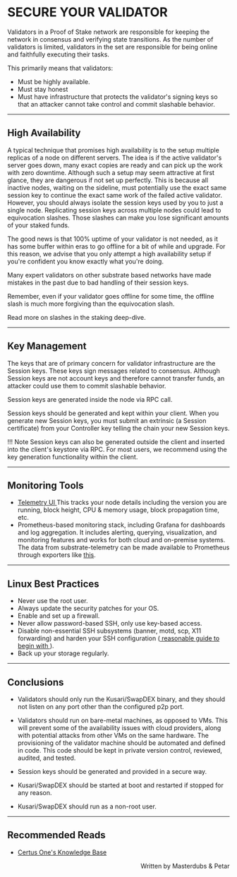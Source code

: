 # **SECURE YOUR VALIDATOR**

Validators in a Proof of Stake network are responsible for keeping the network in consensus and verifying state transitions. As the number of validators is limited, validators in the set are responsible for being online and faithfully executing their tasks.

This primarily means that validators:
- Must be highly available.
- Must stay honest
- Must have infrastructure that protects the validator's signing keys so that an attacker cannot take control and commit slashable behavior.

---

## **High Availability**
A typical technique that promises high availability is to the setup multiple replicas of a node on different servers. The idea is if the active validator's server goes down, many exact copies are ready and can pick up the work with zero downtime. Although such a setup may seem attractive at first glance, they are dangerous if not set up perfectly. This is because all inactive nodes, waiting on the sideline, must potentially use the exact same session key to continue the exact same work of the failed active validator. However, you should always isolate the session keys used by you to just a single node. Replicating session keys across multiple nodes could lead to equivocation slashes. Those slashes can make you lose significant amounts of your staked funds.

The good news is that 100% uptime of your validator is not needed, as it has some buffer within eras to go offline for a bit of while and upgrade. For this reason, we advise that you only attempt a high availability setup if you're confident you know exactly what you're doing.

Many expert validators on other substrate based networks have made mistakes in the past due to bad handling of their session keys.

Remember, even if your validator goes offline for some time, the offline slash is much more forgiving than the equivocation slash.

Read more on slashes in the staking deep-dive.

---

## **Key Management**
The keys that are of primary concern for validator infrastructure are the Session keys. These keys sign messages related to consensus. Although Session keys are not account keys and therefore cannot transfer funds, an attacker could use them to commit slashable behavior.

Session keys are generated inside the node via RPC call.

Session keys should be generated and kept within your client. When you generate new Session keys, you must submit an extrinsic (a Session certificate) from your Controller key telling the chain your new Session keys.

!!! Note
    Session keys can also be generated outside the client and inserted into the client's keystore via RPC. For most users, we recommend using the key generation functionality within the client.

---

## **Monitoring Tools**

- <a href="https://telemetry.polkadot.io/#list/0x4959f8d87d40d9ef516459ff177111bb03d875e5a7ed69282f6b689a707b69f5" target="_blank"> Telemetry UI </a> This tracks your node details including the version you are running, block height, CPU & memory usage, block propagation time, etc.
- Prometheus-based monitoring stack, including Grafana for dashboards and log aggregation. It includes alerting, querying, visualization, and monitoring features and works for both cloud and on-premise systems. The data from substrate-telemetry can be made available to Prometheus through exporters like [this](https://github.com/w3f/substrate-telemetry-exporter).

---

## **Linux Best Practices**
- Never use the root user.
- Always update the security patches for your OS.
- Enable and set up a firewall.
- Never allow password-based SSH, only use key-based access.
- Disable non-essential SSH subsystems (banner, motd, scp, X11 forwarding) and harden your SSH configuration (<a href="https://stribika.github.io/2015/01/04/secure-secure-shell.html" target="_blank"> reasonable guide to begin with </a>).
- Back up your storage regularly.

---

## **Conclusions**
- Validators should only run the Kusari/SwapDEX binary, and they should not listen on any port other than the configured p2p port.

- Validators should run on bare-metal machines, as opposed to VMs. This will prevent some of the availability issues with cloud providers, along with potential attacks from other VMs on the same hardware. The provisioning of the validator machine should be automated and defined in code. This code should be kept in private version control, reviewed, audited, and tested.

- Session keys should be generated and provided in a secure way.

- Kusari/SwapDEX should be started at boot and restarted if stopped for any reason.

- Kusari/SwapDEX should run as a non-root user.

---

## **Recommended Reads**
- <a href="https://kb.certus.one/" target="_blank"> Certus One's Knowledge Base </a>

<p align=right> Written by Masterdubs & Petar </p>